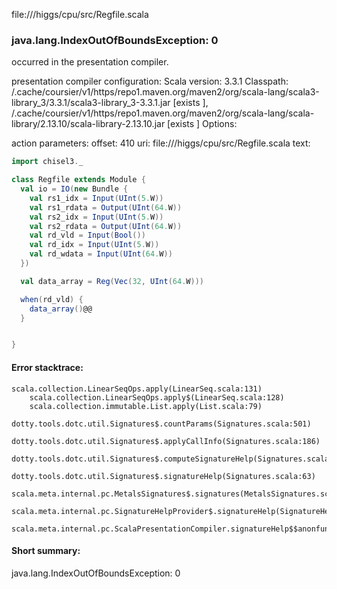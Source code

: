 file://<WORKSPACE>/higgs/cpu/src/Regfile.scala
### java.lang.IndexOutOfBoundsException: 0

occurred in the presentation compiler.

presentation compiler configuration:
Scala version: 3.3.1
Classpath:
<HOME>/.cache/coursier/v1/https/repo1.maven.org/maven2/org/scala-lang/scala3-library_3/3.3.1/scala3-library_3-3.3.1.jar [exists ], <HOME>/.cache/coursier/v1/https/repo1.maven.org/maven2/org/scala-lang/scala-library/2.13.10/scala-library-2.13.10.jar [exists ]
Options:



action parameters:
offset: 410
uri: file://<WORKSPACE>/higgs/cpu/src/Regfile.scala
text:
```scala
import chisel3._

class Regfile extends Module {
  val io = IO(new Bundle {
    val rs1_idx = Input(UInt(5.W))
    val rs1_rdata = Output(UInt(64.W))
    val rs2_idx = Input(UInt(5.W))
    val rs2_rdata = Output(UInt(64.W))
    val rd_vld = Input(Bool())
    val rd_idx = Input(UInt(5.W))
    val rd_wdata = Input(UInt(64.W))
  })

  val data_array = Reg(Vec(32, UInt(64.W)))

  when(rd_vld) {
    data_array()@@
  }


}

```



#### Error stacktrace:

```
scala.collection.LinearSeqOps.apply(LinearSeq.scala:131)
	scala.collection.LinearSeqOps.apply$(LinearSeq.scala:128)
	scala.collection.immutable.List.apply(List.scala:79)
	dotty.tools.dotc.util.Signatures$.countParams(Signatures.scala:501)
	dotty.tools.dotc.util.Signatures$.applyCallInfo(Signatures.scala:186)
	dotty.tools.dotc.util.Signatures$.computeSignatureHelp(Signatures.scala:94)
	dotty.tools.dotc.util.Signatures$.signatureHelp(Signatures.scala:63)
	scala.meta.internal.pc.MetalsSignatures$.signatures(MetalsSignatures.scala:17)
	scala.meta.internal.pc.SignatureHelpProvider$.signatureHelp(SignatureHelpProvider.scala:51)
	scala.meta.internal.pc.ScalaPresentationCompiler.signatureHelp$$anonfun$1(ScalaPresentationCompiler.scala:398)
```
#### Short summary: 

java.lang.IndexOutOfBoundsException: 0